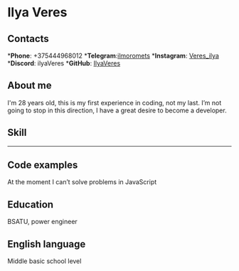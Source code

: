 # Ilya Veres
## Contacts
*__Phone__: +375444968012
*__Telegram__:[ilmoromets](https://t.me/ilmuromets)
*__Instagram__: [Veres_ilya](https://www.instagram.com/veres_ilya?igsh=dW5hMGYwYTFreTJw)
*__Discord__: ilyaVeres
*__GitHub__: [IlyaVeres](https://github.com/IlyaVeres)

## About me

I'm 28 years old, this is my first experience in coding, not my last. I’m not going to stop in this direction, I have a great desire to become a developer.

## Skill  
---------
## Code examples

At the moment I can’t solve problems in JavaScript

## Education

BSATU, power engineer 

## English language

Middle basic school level
